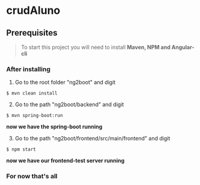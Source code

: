 # crudAluno

## Prerequisites

>To start this project you will need to install **Maven, NPM and Angular-cli**

### After installing

1. Go to the root folder "ng2boot" and digit
```
$ mvn clean install
```
2. Go to the path "ng2boot/backend" and digit
```
$ mvn spring-boot:run
```
**now we have the spring-boot running**

3. Go to the path "ng2boot/frontend/src/main/frontend" and digit
```
$ npm start
```
**now we have our frontend-test server running**

### For now that's all
